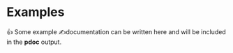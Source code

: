 # Examples

👍 Some example ✍️documentation can be written here and will be included in the  **pdoc** output.
